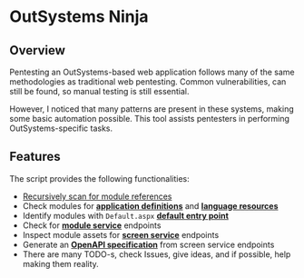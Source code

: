 # OutSystems Ninja

## Overview

Pentesting an OutSystems-based web application follows many of the same methodologies as traditional web pentesting. Common vulnerabilities, can still be found, so manual testing is still essential.

However, I noticed that many patterns are present in these systems, making some basic automation possible. This tool assists pentesters in performing OutSystems-specific tasks.

## Features

The script provides the following functionalities:

- [Recursively scan for module references](docs/modulereferences.md)
- Check modules for [**application definitions**](docs/appdefinitions.md) and [**language resources**](docs/languageresources.md)
- Identify modules with `Default.aspx` [**default entry point**](docs/defaultentries.md)
- Check for [**module service**](docs/moduleservices.md) endpoints
- Inspect module assets for [**screen service**](docs/screenservices.md) endpoints
- Generate an [**OpenAPI specification**](docs/openapi.md) from screen service endpoints
- There are many TODO-s, check Issues, give ideas, and if possible, help making them reality.
 